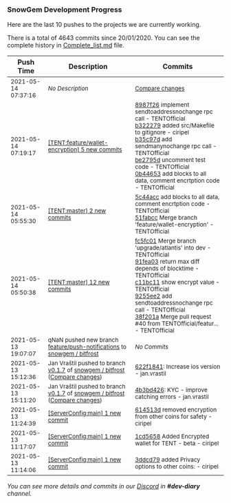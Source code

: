 
### SnowGem Development Progress

Here are the last 10 pushes to the projects we are currently working.

There is a total of 4643 commits since 20/01/2020. You can see the complete history in
 [Complete_list.md](Complete_list.md) file.

| Push Time | Description | Commits |
| --- | --- | --- |
| <sub>2021-05-14 07:37:16</sub> | <sub>_No Description_</sub> | <sub>[Compare changes](https://github.com/TENTOfficial/TENT/compare/0b446534ee1a...4b4c7846ab74)</sub> |
| <sub>2021-05-14 07:19:17</sub> | <sub>[[TENT:feature/wallet\-encryption] 5 new commits](https://github.com/TENTOfficial/TENT/compare/b675d2a5c945...0b446534ee1a)</sub> | <sub>[8987f26](https://github.com/TENTOfficial/TENT/commit/8987f26b52835589dfef345dd0594fe3f78c64e2) implement sendtoaddressnochange rpc call - TENTOfficial<br>[b322279](https://github.com/TENTOfficial/TENT/commit/b322279f621cdff1935b1c3ddea9442a7fe2aa72) added src/Makefile to gitignore - ciripel<br>[b35c97d](https://github.com/TENTOfficial/TENT/commit/b35c97dd6d4d7b1e7011111cf4c7aaafc0ea5227) add sendmanynochange rpc call - TENTOfficial<br>[be2795d](https://github.com/TENTOfficial/TENT/commit/be2795ddf11723f01ab5ca24b714803a988cf4f4) uncomment test code - TENTOfficial<br>[0b44653](https://github.com/TENTOfficial/TENT/commit/0b446534ee1a90bf03944e7923ca270962f02898) add blocks to all data, comment encrtption code - TENTOfficial</sub> |
| <sub>2021-05-14 05:55:30</sub> | <sub>[[TENT:master] 2 new commits](https://github.com/TENTOfficial/TENT/compare/4b4c7846ab74...51fabcc0f433)</sub> | <sub>[5c44acc](https://github.com/TENTOfficial/TENT/commit/5c44accf491a112fc225def61268d6c9d793116c) add blocks to all data, comment encrtption code - TENTOfficial<br>[51fabcc](https://github.com/TENTOfficial/TENT/commit/51fabcc0f433b80f14f46987ede361ee891be84b) Merge branch 'feature/wallet-encryption' - TENTOfficial</sub> |
| <sub>2021-05-14 05:50:38</sub> | <sub>[[TENT:master] 12 new commits](https://github.com/TENTOfficial/TENT/compare/23f2024f9e5f...4b4c7846ab74)</sub> | <sub>[fc5fc01](https://github.com/TENTOfficial/TENT/commit/fc5fc014e789fc7c3d64bc0afabb8e20bf7ff702) Merge branch 'upgrade/atlantis' into dev - TENTOfficial<br>[91fea03](https://github.com/TENTOfficial/TENT/commit/91fea033bf10d1527c20aa20c92c7710dddd8406) return max diff depends of blocktime - TENTOfficial<br>[c11bc11](https://github.com/TENTOfficial/TENT/commit/c11bc1123c0f8f2e1f2efb11a60147d3aeffcddd) show encrypt value - TENTOfficial<br>[9255ee2](https://github.com/TENTOfficial/TENT/commit/9255ee2dc9c76911925dd0278571d20ef37d0735) add sendtoaddressnochange rpc call - TENTOfficial<br>[38f201a](https://github.com/TENTOfficial/TENT/commit/38f201a43342f3a02d40e1858074b0c68e58ab9f) Merge pull request #40 from TENTOfficial/featur... - TENTOfficial</sub> |
| <sub>2021-05-13 19:07:07</sub> | <sub>qNaN pushed new branch [feature/push\-notifications](https://gitlab.com/snowgem/bitfrost/commits/feature/push-notifications) to [snowgem / bitfrost](https://gitlab.com/snowgem/bitfrost)</sub> | <sub>_No Commits_</sub> |
| <sub>2021-05-13 15:12:36</sub> | <sub>Jan Vraštil pushed to branch [v0\.1\.7](https://gitlab.com/snowgem/bitfrost/commits/v0.1.7) of [snowgem / bitfrost](https://gitlab.com/snowgem/bitfrost) ([Compare changes](https://gitlab.com/snowgem/bitfrost/compare/4b3bd426221232aa8299852f454bd5ca015f06c7...622f1841219caac6f3f6952a0e9ebf25177dd641))</sub> | <sub>[622f1841](https://gitlab.com/snowgem/bitfrost/-/commit/622f1841219caac6f3f6952a0e9ebf25177dd641): Increase ios version - jan.vrastil</sub> |
| <sub>2021-05-13 15:11:20</sub> | <sub>Jan Vraštil pushed to branch [v0\.1\.7](https://gitlab.com/snowgem/bitfrost/commits/v0.1.7) of [snowgem / bitfrost](https://gitlab.com/snowgem/bitfrost) ([Compare changes](https://gitlab.com/snowgem/bitfrost/compare/40c0115e6d673504324f881751dcf70e8e61af30...4b3bd426221232aa8299852f454bd5ca015f06c7))</sub> | <sub>[4b3bd426](https://gitlab.com/snowgem/bitfrost/-/commit/4b3bd426221232aa8299852f454bd5ca015f06c7): KYC - improve catching errors - jan.vrastil</sub> |
| <sub>2021-05-13 11:24:39</sub> | <sub>[[ServerConfig:main] 1 new commit](https://github.com/TENTOfficial/ServerConfig/commit/614513d36e1f54880a73f8ef36d0cffda0bc1fcc)</sub> | <sub>[614513d](https://github.com/TENTOfficial/ServerConfig/commit/614513d36e1f54880a73f8ef36d0cffda0bc1fcc) removed encryption from other coins for safety - ciripel</sub> |
| <sub>2021-05-13 11:17:07</sub> | <sub>[[ServerConfig:main] 1 new commit](https://github.com/TENTOfficial/ServerConfig/commit/1cd5658f0477964dbd04b54df8d3b84d3eb2628e)</sub> | <sub>[1cd5658](https://github.com/TENTOfficial/ServerConfig/commit/1cd5658f0477964dbd04b54df8d3b84d3eb2628e) Added Encrypted wallet for TENT - beta - ciripel</sub> |
| <sub>2021-05-13 11:14:06</sub> | <sub>[[ServerConfig:main] 1 new commit](https://github.com/TENTOfficial/ServerConfig/commit/3ddcd798293e51359a8c4c4a9e9838490c035914)</sub> | <sub>[3ddcd79](https://github.com/TENTOfficial/ServerConfig/commit/3ddcd798293e51359a8c4c4a9e9838490c035914) added Privacy options to other coins: - ciripel</sub> |

_You can see more details and commits in our [Discord](https://discord.gg/zumGnbg) in **#dev-diary** channel._
